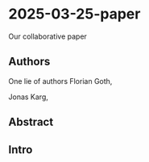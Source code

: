 # 2025-03-25-paper
Our collaborative paper

## Authors
One lie of authors
Florian Goth, 









Jonas Karg,

## Abstract

## Intro


